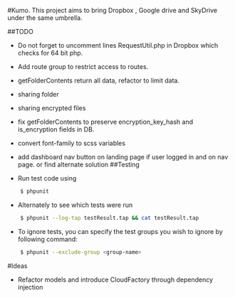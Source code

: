 #Kumo.
This project aims to bring Dropbox , Google drive and SkyDrive under the same umbrella.

##TODO

- Do not forget to uncomment lines RequestUtil.php in Dropbox which checks for 64 bit php.
- Add route group to restrict access to routes.
- getFolderContents return all data, refactor to limit data.
- sharing folder
- sharing encrypted files
- fix getFolderContents to preserve encryption_key_hash and is_encryption fields in DB.
- convert font-family to scss variables
- add dashboard nav button on landing page if user logged in and on nav page. or find alternate solution
##Testing

- Run test code using
``` bash
    $ phpunit
```

- Alternately to see which tests were run
``` bash
    $ phpunit --log-tap testResult.tap && cat testResult.tap
```

- To ignore tests, you can specify the test groups you wish to ignore by following command:
``` bash
    $ phpunit --exclude-group <group-name> 
```

#Ideas
- Refactor models and introduce CloudFactory through dependency injection

